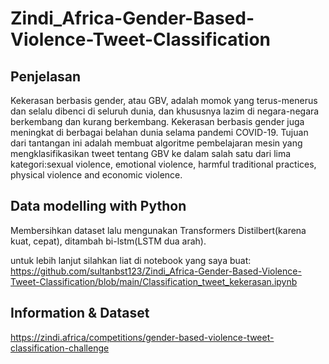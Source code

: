 # Zindi_Africa-Gender-Based-Violence-Tweet-Classification

## Penjelasan 

Kekerasan berbasis gender, atau GBV, adalah momok yang terus-menerus dan selalu dibenci di seluruh dunia, dan khususnya lazim di negara-negara berkembang dan kurang berkembang. Kekerasan berbasis gender juga meningkat di berbagai belahan dunia selama pandemi COVID-19.
Tujuan dari tantangan ini adalah membuat algoritme pembelajaran mesin yang mengklasifikasikan tweet tentang GBV ke dalam salah satu dari lima kategori:sexual violence, emotional violence, harmful traditional practices, physical violence and economic violence.

## Data modelling with Python
Membersihkan dataset lalu mengunakan Transformers Distilbert(karena kuat, cepat), ditambah bi-lstm(LSTM dua arah). 

untuk lebih lanjut silahkan liat di notebook yang saya buat: 
https://github.com/sultanbst123/Zindi_Africa-Gender-Based-Violence-Tweet-Classification/blob/main/Classification_tweet_kekerasan.ipynb

## Information & Dataset 
https://zindi.africa/competitions/gender-based-violence-tweet-classification-challenge
